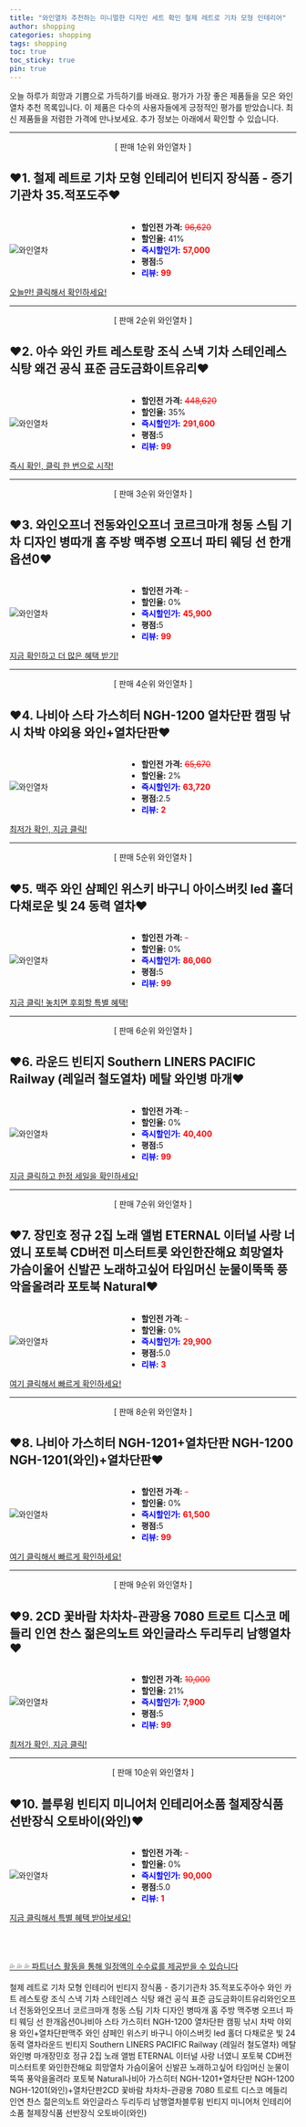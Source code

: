 ```yaml
---
title: "와인열차 추천하는 미니멀한 디자인 세트 확인 철제 레트로 기차 모형 인테리어"
author: shopping
categories: shopping
tags: shopping
toc: true
toc_sticky: true
pin: true
---
```

오늘 하루가 희망과 기쁨으로 가득하기를 바래요. 평가가 가장 좋은 제품들을 모은 와인열차 추천 목록입니다. 이 제품은 다수의 사용자들에게 긍정적인 평가를 받았습니다. 최신 제품들을 저렴한 가격에 만나보세요. 추가 정보는 아래에서 확인할 수 있습니다.

---
<p class="toplist" style="margin: 0 auto; display: block; width: fit-content;">[ 판매 1순위 와인열차 ]</p>

<h2><strong>❤️1. 철제 레트로 기차 모형 인테리어 빈티지 장식품 - 증기기관차 35.적포도주❤️</strong></h2>

<div style="display: flex; align-items: center;">
    <div style="flex: 0.4;">
        <img src="https://thumbnail10.coupangcdn.com/thumbnails/remote/230x230ex/image/vendor_inventory/08ba/8197fd3a93028b8a32acfed932df598ee827d57f34dd3198f87f462b8615.png" alt="와인열차" style="max-width: 100%;">
    </div>
    <div style="flex: 0.6; margin-left: 10px;">
        <ul>
            <li><strong>할인전 가격:</strong> <del style="color: red;">96,620</del></li>
            <li><strong>할인율:</strong> 41%</li>
            <li><span style='color:blue'><strong>즉시할인가:</strong></span> <span style='color:red'><strong>57,000</strong></span></li>
            <li><strong>평점:</strong>5</li>
            <li><span style='color:blue'><strong>리뷰:</strong></span> <span style='color:red'><strong>99</strong></span></li>
        </ul>
    </div>
</div>
<div class="center">
    <a href="https://selin100587001.github.io?lptag=AF9450613&subid=githubio&pageKey=8164334800&traceid=V0-153&itemId=23288880816&vendorItemId=90321111221" class="myButton">
        오늘만! 클릭해서 확인하세요!
    </a>
</div>


---
<p class="toplist" style="margin: 0 auto; display: block; width: fit-content;">[ 판매 2순위 와인열차 ]</p>

<h2><strong>❤️2. 아수 와인 카트 레스토랑 조식 스낵 기차 스테인레스 식탕 왜건 공식 표준 금도금화이트유리❤️</strong></h2>

<div style="display: flex; align-items: center;">
    <div style="flex: 0.4;">
        <img src="https://thumbnail9.coupangcdn.com/thumbnails/remote/230x230ex/image/vendor_inventory/b875/f1cd438ccad73e58bbc9bf874e125e81fdbe3974327e93f439217c8437f2.png" alt="와인열차" style="max-width: 100%;">
    </div>
    <div style="flex: 0.6; margin-left: 10px;">
        <ul>
            <li><strong>할인전 가격:</strong> <del style="color: red;">448,620</del></li>
            <li><strong>할인율:</strong> 35%</li>
            <li><span style='color:blue'><strong>즉시할인가:</strong></span> <span style='color:red'><strong>291,600</strong></span></li>
            <li><strong>평점:</strong>5</li>
            <li><span style='color:blue'><strong>리뷰:</strong></span> <span style='color:red'><strong>99</strong></span></li>
        </ul>
    </div>
</div>
<div class="center">
    <a href="https://selin100587001.github.io?lptag=AF9450613&subid=githubio&pageKey=7296174915&traceid=V0-153&itemId=18659505144&vendorItemId=85794147549" class="myButton">
        즉시 확인, 클릭 한 번으로 시작!
    </a>
</div>


---
<p class="toplist" style="margin: 0 auto; display: block; width: fit-content;">[ 판매 3순위 와인열차 ]</p>

<h2><strong>❤️3. 와인오프너 전동와인오프너 코르크마개 청동 스팀 기차 디자인 병따개 홈 주방 맥주병 오프너 파티 웨딩 선 한개옵션0❤️</strong></h2>

<div style="display: flex; align-items: center;">
    <div style="flex: 0.4;">
        <img src="https://thumbnail8.coupangcdn.com/thumbnails/remote/230x230ex/image/vendor_inventory/818d/124eea49ddd8a7d05a81afbdaff73a3bb18d18a87a3f8f7ab87fe279e2ab.jpg" alt="와인열차" style="max-width: 100%;">
    </div>
    <div style="flex: 0.6; margin-left: 10px;">
        <ul>
            <li><strong>할인전 가격:</strong> <del style="color: red;">-</del></li>
            <li><strong>할인율:</strong> 0%</li>
            <li><span style='color:blue'><strong>즉시할인가:</strong></span> <span style='color:red'><strong>45,900</strong></span></li>
            <li><strong>평점:</strong>5</li>
            <li><span style='color:blue'><strong>리뷰:</strong></span> <span style='color:red'><strong>99</strong></span></li>
        </ul>
    </div>
</div>
<div class="center">
    <a href="https://selin100587001.github.io?lptag=AF9450613&subid=githubio&pageKey=6978596991&traceid=V0-153&itemId=17040155050&vendorItemId=84214999192" class="myButton">
        지금 확인하고 더 많은 혜택 받기!
    </a>
</div>


---
<p class="toplist" style="margin: 0 auto; display: block; width: fit-content;">[ 판매 4순위 와인열차 ]</p>

<h2><strong>❤️4. 나비아 스타 가스히터 NGH-1200 열차단판 캠핑 낚시 차박 야외용 와인+열차단판❤️</strong></h2>

<div style="display: flex; align-items: center;">
    <div style="flex: 0.4;">
        <img src="https://thumbnail9.coupangcdn.com/thumbnails/remote/230x230ex/image/vendor_inventory/30d9/a07600b08aef4ae84f1f2d84d6d7d8b48bba904975f5211e84776f28a85c.jpg" alt="와인열차" style="max-width: 100%;">
    </div>
    <div style="flex: 0.6; margin-left: 10px;">
        <ul>
            <li><strong>할인전 가격:</strong> <del style="color: red;">65,670</del></li>
            <li><strong>할인율:</strong> 2%</li>
            <li><span style='color:blue'><strong>즉시할인가:</strong></span> <span style='color:red'><strong>63,720</strong></span></li>
            <li><strong>평점:</strong>2.5</li>
            <li><span style='color:blue'><strong>리뷰:</strong></span> <span style='color:red'><strong>2</strong></span></li>
        </ul>
    </div>
</div>
<div class="center">
    <a href="https://selin100587001.github.io?lptag=AF9450613&subid=githubio&pageKey=7680664585&traceid=V0-153&itemId=20514364712&vendorItemId=5544633209" class="myButton">
        최저가 확인, 지금 클릭!
    </a>
</div>


---
<p class="toplist" style="margin: 0 auto; display: block; width: fit-content;">[ 판매 5순위 와인열차 ]</p>

<h2><strong>❤️5. 맥주 와인 샴페인 위스키 바구니 아이스버킷 led 홀더 다채로운 빛 24 동력 열차❤️</strong></h2>

<div style="display: flex; align-items: center;">
    <div style="flex: 0.4;">
        <img src="https://thumbnail7.coupangcdn.com/thumbnails/remote/230x230ex/image/vendor_inventory/3273/93084be0cf26b816728c804432bded4dc84735bd3ce0b399d7221a41d981.jpg" alt="와인열차" style="max-width: 100%;">
    </div>
    <div style="flex: 0.6; margin-left: 10px;">
        <ul>
            <li><strong>할인전 가격:</strong> <del style="color: red;">-</del></li>
            <li><strong>할인율:</strong> 0%</li>
            <li><span style='color:blue'><strong>즉시할인가:</strong></span> <span style='color:red'><strong>86,060</strong></span></li>
            <li><strong>평점:</strong>5</li>
            <li><span style='color:blue'><strong>리뷰:</strong></span> <span style='color:red'><strong>99</strong></span></li>
        </ul>
    </div>
</div>
<div class="center">
    <a href="https://selin100587001.github.io?lptag=AF9450613&subid=githubio&pageKey=6832367837&traceid=V0-153&itemId=16222614134&vendorItemId=83416216712" class="myButton">
        지금 클릭! 놓치면 후회할 특별 혜택!
    </a>
</div>


---
<p class="toplist" style="margin: 0 auto; display: block; width: fit-content;">[ 판매 6순위 와인열차 ]</p>

<h2><strong>❤️6. 라운드 빈티지 Southern LINERS PACIFIC Railway (레일러 철도열차) 메탈 와인병 마개❤️</strong></h2>

<div style="display: flex; align-items: center;">
    <div style="flex: 0.4;">
        <img src="https://thumbnail9.coupangcdn.com/thumbnails/remote/230x230ex/image/vendor_inventory/5549/976fae5f30ac6c104abf6bd04b6848702cbad28dc64f951e7653bb36ebb4.jpg" alt="와인열차" style="max-width: 100%;">
    </div>
    <div style="flex: 0.6; margin-left: 10px;">
        <ul>
            <li><strong>할인전 가격:</strong> <del style="color: red;">-</del></li>
            <li><strong>할인율:</strong> 0%</li>
            <li><span style='color:blue'><strong>즉시할인가:</strong></span> <span style='color:red'><strong>40,400</strong></span></li>
            <li><strong>평점:</strong>5</li>
            <li><span style='color:blue'><strong>리뷰:</strong></span> <span style='color:red'><strong>99</strong></span></li>
        </ul>
    </div>
</div>
<div class="center">
    <a href="https://selin100587001.github.io?lptag=AF9450613&subid=githubio&pageKey=8038771806&traceid=V0-153&itemId=22497994294&vendorItemId=89540142578" class="myButton">
        지금 클릭하고 한정 세일을 확인하세요!
    </a>
</div>


---
<p class="toplist" style="margin: 0 auto; display: block; width: fit-content;">[ 판매 7순위 와인열차 ]</p>

<h2><strong>❤️7. 장민호 정규 2집 노래 앨범 ETERNAL 이터널 사랑 너였니 포토북 CD버전 미스터트롯 와인한잔해요 희망열차 가슴이울어 신발끈 노래하고싶어 타임머신 눈물이뚝뚝 풍악을올려라 포토북 Natural❤️</strong></h2>

<div style="display: flex; align-items: center;">
    <div style="flex: 0.4;">
        <img src="https://thumbnail10.coupangcdn.com/thumbnails/remote/230x230ex/image/vendor_inventory/d3c5/1d7935c538d3cd6810840d37384fc86095a36637e8e9d0a73b86bbd8c243.jpg" alt="와인열차" style="max-width: 100%;">
    </div>
    <div style="flex: 0.6; margin-left: 10px;">
        <ul>
            <li><strong>할인전 가격:</strong> <del style="color: red;">-</del></li>
            <li><strong>할인율:</strong> 0%</li>
            <li><span style='color:blue'><strong>즉시할인가:</strong></span> <span style='color:red'><strong>29,900</strong></span></li>
            <li><strong>평점:</strong>5.0</li>
            <li><span style='color:blue'><strong>리뷰:</strong></span> <span style='color:red'><strong>3</strong></span></li>
        </ul>
    </div>
</div>
<div class="center">
    <a href="https://selin100587001.github.io?lptag=AF9450613&subid=githubio&pageKey=6885520303&traceid=V0-153&itemId=16513966292&vendorItemId=83701247704" class="myButton">
        여기 클릭해서 빠르게 확인하세요!
    </a>
</div>


---
<p class="toplist" style="margin: 0 auto; display: block; width: fit-content;">[ 판매 8순위 와인열차 ]</p>

<h2><strong>❤️8. 나비아 가스히터 NGH-1201+열차단판 NGH-1200 NGH-1201(와인)+열차단판❤️</strong></h2>

<div style="display: flex; align-items: center;">
    <div style="flex: 0.4;">
        <img src="https://thumbnail8.coupangcdn.com/thumbnails/remote/230x230ex/image/vendor_inventory/0a09/6cdfb772b6308a4ce03854d63ce640f83a65cd4f4942f68b4abf014f5c61.jpg" alt="와인열차" style="max-width: 100%;">
    </div>
    <div style="flex: 0.6; margin-left: 10px;">
        <ul>
            <li><strong>할인전 가격:</strong> <del style="color: red;">-</del></li>
            <li><strong>할인율:</strong> 0%</li>
            <li><span style='color:blue'><strong>즉시할인가:</strong></span> <span style='color:red'><strong>61,500</strong></span></li>
            <li><strong>평점:</strong>5</li>
            <li><span style='color:blue'><strong>리뷰:</strong></span> <span style='color:red'><strong>99</strong></span></li>
        </ul>
    </div>
</div>
<div class="center">
    <a href="https://selin100587001.github.io?lptag=AF9450613&subid=githubio&pageKey=7619886559&traceid=V0-153&itemId=20199780668&vendorItemId=4210715074" class="myButton">
        여기 클릭해서 빠르게 확인하세요!
    </a>
</div>


---
<p class="toplist" style="margin: 0 auto; display: block; width: fit-content;">[ 판매 9순위 와인열차 ]</p>

<h2><strong>❤️9. 2CD 꽃바람 차차차-관광용 7080 트로트 디스코 메들리 인연 찬스 젊은의노트 와인글라스 두리두리 남행열차❤️</strong></h2>

<div style="display: flex; align-items: center;">
    <div style="flex: 0.4;">
        <img src="https://thumbnail9.coupangcdn.com/thumbnails/remote/230x230ex/image/vendor_inventory/bf24/2f625c5b317ee38a1e4c4dc5f3a98d7949f7e55c523694f0836af22040d2.jpg" alt="와인열차" style="max-width: 100%;">
    </div>
    <div style="flex: 0.6; margin-left: 10px;">
        <ul>
            <li><strong>할인전 가격:</strong> <del style="color: red;">10,000</del></li>
            <li><strong>할인율:</strong> 21%</li>
            <li><span style='color:blue'><strong>즉시할인가:</strong></span> <span style='color:red'><strong>7,900</strong></span></li>
            <li><strong>평점:</strong>5</li>
            <li><span style='color:blue'><strong>리뷰:</strong></span> <span style='color:red'><strong>99</strong></span></li>
        </ul>
    </div>
</div>
<div class="center">
    <a href="https://selin100587001.github.io?lptag=AF9450613&subid=githubio&pageKey=188184473&traceid=V0-153&itemId=537406255&vendorItemId=4403274134" class="myButton">
        최저가 확인, 지금 클릭!
    </a>
</div>


---
<p class="toplist" style="margin: 0 auto; display: block; width: fit-content;">[ 판매 10순위 와인열차 ]</p>

<h2><strong>❤️10. 블루윙 빈티지 미니어처 인테리어소품 철제장식품 선반장식 오토바이(와인)❤️</strong></h2>

<div style="display: flex; align-items: center;">
    <div style="flex: 0.4;">
        <img src="https://thumbnail9.coupangcdn.com/thumbnails/remote/230x230ex/image/vendor_inventory/ee3a/c5b5549096c23a3a156d3e8046bf3f23258efdc9a6f55223b1b83e8accea.jpg" alt="와인열차" style="max-width: 100%;">
    </div>
    <div style="flex: 0.6; margin-left: 10px;">
        <ul>
            <li><strong>할인전 가격:</strong> <del style="color: red;">-</del></li>
            <li><strong>할인율:</strong> 0%</li>
            <li><span style='color:blue'><strong>즉시할인가:</strong></span> <span style='color:red'><strong>90,000</strong></span></li>
            <li><strong>평점:</strong>5.0</li>
            <li><span style='color:blue'><strong>리뷰:</strong></span> <span style='color:red'><strong>1</strong></span></li>
        </ul>
    </div>
</div>
<div class="center">
    <a href="https://selin100587001.github.io?lptag=AF9450613&subid=githubio&pageKey=243232729&traceid=V0-153&itemId=772142165&vendorItemId=4950220092" class="myButton">
        지금 클릭해서 특별 혜택 받아보세요!
    </a>
</div>

<br><br><br>[💦 💦 💦 파트너스 활동을 통해 일정액의 수수료를 제공받을 수 있습니다](https://link.coupang.com/a/bcpT2c)<br><br>철제 레트로 기차 모형 인테리어 빈티지 장식품 - 증기기관차 35.적포도주아수 와인 카트 레스토랑 조식 스낵 기차 스테인레스 식탕 왜건 공식 표준 금도금화이트유리와인오프너 전동와인오프너 코르크마개 청동 스팀 기차 디자인 병따개 홈 주방 맥주병 오프너 파티 웨딩 선 한개옵션0나비아 스타 가스히터 NGH-1200 열차단판 캠핑 낚시 차박 야외용 와인+열차단판맥주 와인 샴페인 위스키 바구니 아이스버킷 led 홀더 다채로운 빛 24 동력 열차라운드 빈티지 Southern LINERS PACIFIC Railway (레일러 철도열차) 메탈 와인병 마개장민호 정규 2집 노래 앨범 ETERNAL 이터널 사랑 너였니 포토북 CD버전 미스터트롯 와인한잔해요 희망열차 가슴이울어 신발끈 노래하고싶어 타임머신 눈물이뚝뚝 풍악을올려라 포토북 Natural나비아 가스히터 NGH-1201+열차단판 NGH-1200 NGH-1201(와인)+열차단판2CD 꽃바람 차차차-관광용 7080 트로트 디스코 메들리 인연 찬스 젊은의노트 와인글라스 두리두리 남행열차블루윙 빈티지 미니어처 인테리어소품 철제장식품 선반장식 오토바이(와인)